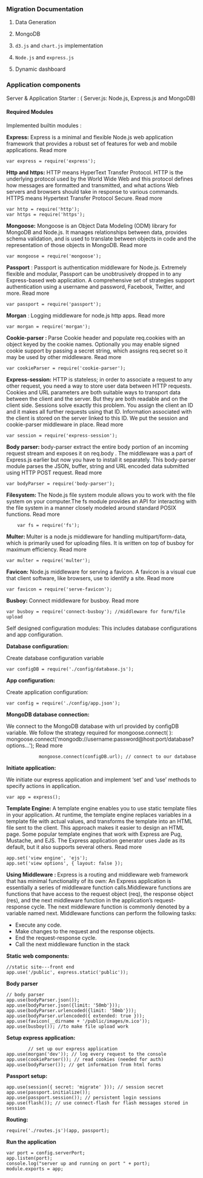 ### Migration Documentation

1. Data Generation

2. MongoDB 

3. ```d3.js``` and ```chart.js``` implementation

4. ```Node.js``` and ```express.js```

5. Dynamic dashboard


### Application components

Server & Application Starter : 
( Server.js: Node.js, Express.js and MongoDB)


#### Required Modules

Implemented builtin modules :

<b> Express:</b> Express is a minimal and flexible Node.js web application framework that provides a robust set of features for web and mobile applications. Read more 

```
var express = require('express');
```


<b>Http and https:</b> HTTP means HyperText Transfer Protocol. HTTP is the underlying protocol used by the World Wide Web and this protocol defines how messages are formatted and transmitted, and what actions Web servers and browsers should take in response to various commands. HTTPS means Hypertext Transfer Protocol Secure. Read more

```
var http = require('http');
var https = require('https');
```

<b> Mongoose:</b> Mongoose is an Object Data Modeling (ODM) library for MongoDB and Node.js. It manages relationships between data, provides schema validation, and is used to translate between objects in code and the representation of those objects in MongoDB. Read more

```
var mongoose = require('mongoose');
```


<b>Passport</b> : Passport is authentication middleware for Node.js. Extremely flexible and modular, Passport can be unobtrusively dropped in to any Express-based web application. A comprehensive set of strategies support authentication using a username and password, Facebook, Twitter, and more. Read more

```
var passport = require('passport');    
```


<b>Morgan</b> : Logging middleware for node.js http apps. Read more
  
```
var morgan = require('morgan');
```


<b>Cookie-parser : </b> Parse Cookie header and populate req.cookies with an object keyed by the cookie names. Optionally you may enable signed cookie support by passing a secret string, which assigns req.secret so it may be used by other middleware. Read more

```
var cookieParser = require('cookie-parser');
```

<b>Express-session:</b> HTTP is stateless; in order to associate a request to any other request, you need a way to store user data between HTTP requests. Cookies and URL parameters are both suitable ways to transport data between the client and the server. But they are both readable and on the client side. Sessions solve exactly this problem. You assign the client an ID and it makes all further requests using that ID. Information associated with the client is stored on the server linked to this ID. We put the session and cookie-parser middleware in place. Read more

```
var session = require('express-session');
```

<b> Body parser: </b>  body-parser extract the entire body portion of an incoming request stream and exposes it on req.body . The middleware was a part of Express.js earlier but now you have to install it separately. This body-parser module parses the JSON, buffer, string and URL encoded data submitted using HTTP POST request. Read more

```
var bodyParser = require('body-parser');

```

<b> Filesystem: </b> The Node.js file system module allows you to work with the file system on your computer.The fs module provides an API for interacting with the file system in a manner closely modeled around standard POSIX functions. Read more

```
	var fs = require('fs');
```

<b> Multer: </b> Multer is a node.js middleware for handling multipart/form-data, which is primarily used for uploading files. It is written on top of busboy for maximum efficiency. Read more

```
var multer = require('multer');
````


<b> Favicon:</b>  Node.js middleware for serving a favicon. A favicon is a visual cue that client software, like browsers, use to identify a site. Read more
  
```
var favicon = require('serve-favicon');
```

<b> Busboy: </b> Connect middleware for busboy. Read more
  
```  
var busboy = require('connect-busboy'); //middleware for form/file upload
```

Self designed configuration modules: This includes database configurations and app configuration. 

<b> Database configuration: </b>

Create database configuration variable

```
var configDB = require('./config/database.js');              
```

<b> App configuration: </b>

Create application configuration:
```
var config = require('./config/app.json');
```

<b> MongoDB database connection: </b>

We connect to the MongoDB database with url provided by configDB variable. We follow the strategy required for  mongoose.connect( ): mongoose.connect('mongodb://username:password@host:port/database?options...'); Read more 

```
  			mongoose.connect(configDB.url); // connect to our database
````


<b> Initiate application: </b>

We initiate our express application and implement ‘set’ and ‘use’ methods to specify actions in application.
```
var app = express();
```

<b> Template Engine: </b> A template engine enables you to use static template files in your application. At runtime, the template engine replaces variables in a template file with actual values, and transforms the template into an HTML file sent to the client. This approach makes it easier to design an HTML page. Some popular template engines that work with Express are Pug, Mustache, and EJS. The Express application generator uses Jade as its default, but it also supports several others. Read more

```
app.set('view engine', 'ejs');
app.set('view options', { layout: false });
```

<b> Using Middleware : </b> Express is a routing and middleware web framework that has minimal functionality of its own: An Express application is essentially a series of middleware function calls.Middleware functions are functions that have access to the request object (req), the response object (res), and the next middleware function in the application’s request-response cycle. The next middleware function is commonly denoted by a variable named next. Middleware functions can perform the following tasks:
- Execute any code.
- Make changes to the request and the response objects.
- End the request-response cycle.
- Call the next middleware function in the stack


<b> Static web components: </b>
```
//static site---front end
app.use('/public', express.static('public'));
```


<b> Body parser </b>

```
// body parser
app.use(bodyParser.json());
app.use(bodyParser.json({limit: '50mb'}));
app.use(bodyParser.urlencoded({limit: '50mb'}));
app.use(bodyParser.urlencoded({ extended: true }));
app.use(favicon(__dirname + '/public/images/m.ico'));
app.use(busboy()); //to make file upload work
```
<b> Setup express application: </b>
```
		// set up our express application
app.use(morgan('dev')); // log every request to the console
app.use(cookieParser()); // read cookies (needed for auth)
app.use(bodyParser()); // get information from html forms
```
  
<b>Passport setup: </b>
```
app.use(session({ secret: 'migrate' })); // session secret
app.use(passport.initialize());
app.use(passport.session()); // persistent login sessions
app.use(flash()); // use connect-flash for flash messages stored in session
```


<b> Routing: </b>
```
require('./routes.js')(app, passport);
```


<b> Run the application </b>

```
var port = config.serverPort; 
app.listen(port);
console.log("server up and running on port " + port);
module.exports = app;

```


